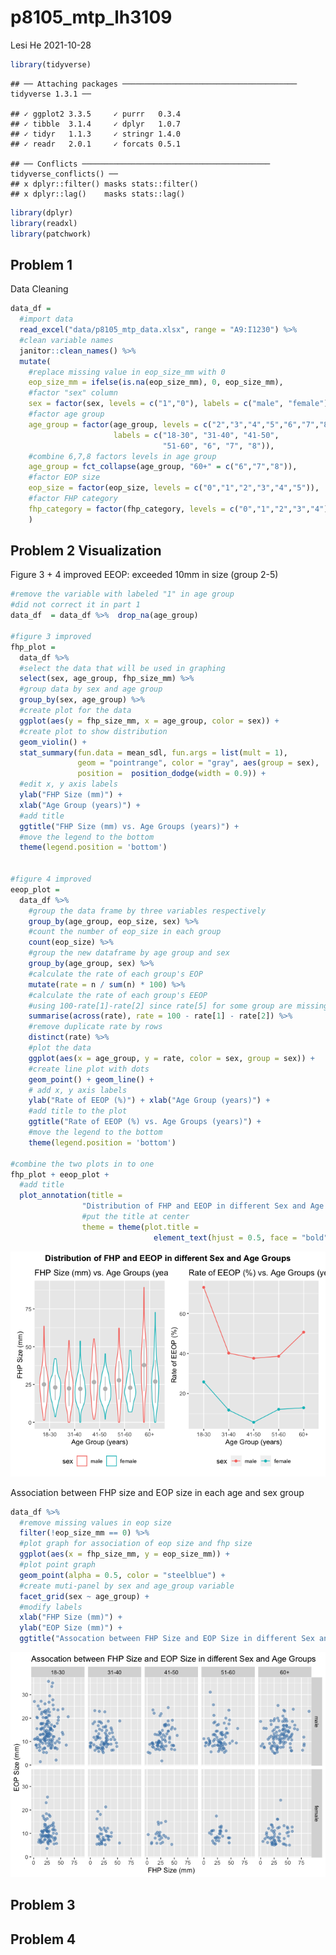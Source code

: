 p8105\_mtp\_lh3109
================
Lesi He
2021-10-28

``` r
library(tidyverse)
```

    ## ── Attaching packages ─────────────────────────────────────── tidyverse 1.3.1 ──

    ## ✓ ggplot2 3.3.5     ✓ purrr   0.3.4
    ## ✓ tibble  3.1.4     ✓ dplyr   1.0.7
    ## ✓ tidyr   1.1.3     ✓ stringr 1.4.0
    ## ✓ readr   2.0.1     ✓ forcats 0.5.1

    ## ── Conflicts ────────────────────────────────────────── tidyverse_conflicts() ──
    ## x dplyr::filter() masks stats::filter()
    ## x dplyr::lag()    masks stats::lag()

``` r
library(dplyr)
library(readxl)
library(patchwork)
```

## Problem 1

Data Cleaning

``` r
data_df =
  #import data
  read_excel("data/p8105_mtp_data.xlsx", range = "A9:I1230") %>% 
  #clean variable names
  janitor::clean_names() %>% 
  mutate(
    #replace missing value in eop_size_mm with 0
    eop_size_mm = ifelse(is.na(eop_size_mm), 0, eop_size_mm),
    #factor "sex" column
    sex = factor(sex, levels = c("1","0"), labels = c("male", "female")),
    #factor age group
    age_group = factor(age_group, levels = c("2","3","4","5","6","7","8"),
                       labels = c("18-30", "31-40", "41-50", 
                                  "51-60", "6", "7", "8")),
    #combine 6,7,8 factors levels in age group
    age_group = fct_collapse(age_group, "60+" = c("6","7","8")),
    #factor EOP size
    eop_size = factor(eop_size, levels = c("0","1","2","3","4","5")),
    #factor FHP category
    fhp_category = factor(fhp_category, levels = c("0","1","2","3","4"))
    )
```

## Problem 2 Visualization

Figure 3 + 4 improved EEOP: exceeded 10mm in size (group 2-5)

``` r
#remove the variable with labeled "1" in age group
#did not correct it in part 1
data_df  = data_df %>%  drop_na(age_group)

#figure 3 improved
fhp_plot = 
  data_df %>% 
  #select the data that will be used in graphing
  select(sex, age_group, fhp_size_mm) %>%
  #group data by sex and age group
  group_by(sex, age_group) %>% 
  #create plot for the data
  ggplot(aes(y = fhp_size_mm, x = age_group, color = sex)) + 
  #create plot to show distribution
  geom_violin() +
  stat_summary(fun.data = mean_sdl, fun.args = list(mult = 1), 
               geom = "pointrange", color = "gray", aes(group = sex), 
               position =  position_dodge(width = 0.9)) +
  #edit x, y axis labels
  ylab("FHP Size (mm)") + 
  xlab("Age Group (years)") +
  #add title
  ggtitle("FHP Size (mm) vs. Age Groups (years)") +
  #move the legend to the bottom
  theme(legend.position = 'bottom') 
  
  
#figure 4 improved  
eeop_plot = 
  data_df %>% 
    #group the data frame by three variables respectively
    group_by(age_group, eop_size, sex) %>% 
    #count the number of eop_size in each group
    count(eop_size) %>% 
    #group the new dataframe by age group and sex
    group_by(age_group, sex) %>% 
    #calculate the rate of each group's EOP
    mutate(rate = n / sum(n) * 100) %>% 
    #calculate the rate of each group's EEOP
    #using 100-rate[1]-rate[2] since rate[5] for some group are missing
    summarise(across(rate), rate = 100 - rate[1] - rate[2]) %>%
    #remove duplicate rate by rows
    distinct(rate) %>%
    #plot the data
    ggplot(aes(x = age_group, y = rate, color = sex, group = sex)) +
    #create line plot with dots
    geom_point() + geom_line() +
    # add x, y axis labels
    ylab("Rate of EEOP (%)") + xlab("Age Group (years)") +
    #add title to the plot
    ggtitle("Rate of EEOP (%) vs. Age Groups (years)") +
    #move the legend to the bottom
    theme(legend.position = 'bottom')

#combine the two plots in to one
fhp_plot + eeop_plot +
  #add title
  plot_annotation(title = 
                "Distribution of FHP and EEOP in different Sex and Age Groups",
                #put the title at center
                theme = theme(plot.title = 
                                element_text(hjust = 0.5, face = "bold")))
```

![](p8105_mtp_lh3109_files/figure-gfm/unnamed-chunk-3-1.png)<!-- -->

Association between FHP size and EOP size in each age and sex group

``` r
data_df %>% 
  #remove missing values in eop size
  filter(!eop_size_mm == 0) %>% 
  #plot graph for association of eop size and fhp size
  ggplot(aes(x = fhp_size_mm, y = eop_size_mm)) +
  #plot point graph
  geom_point(alpha = 0.5, color = "steelblue") +
  #create muti-panel by sex and age_group variable
  facet_grid(sex ~ age_group) +
  #modify labels
  xlab("FHP Size (mm)") + 
  ylab("EOP Size (mm)") +
  ggtitle("Assocation between FHP Size and EOP Size in different Sex and Age Groups")
```

![](p8105_mtp_lh3109_files/figure-gfm/unnamed-chunk-4-1.png)<!-- -->

## Problem 3

## Problem 4
